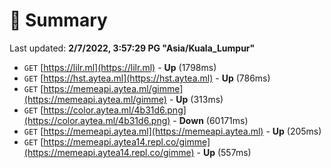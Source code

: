 # 📖 Summary
Last updated: **2/7/2022, 3:57:29 PG "Asia/Kuala_Lumpur"**

- `GET` [https://lilr.ml](https://lilr.ml) - **Up** (1798ms)
- `GET` [https://hst.aytea.ml](https://hst.aytea.ml) - **Up** (786ms)
- `GET` [https://memeapi.aytea.ml/gimme](https://memeapi.aytea.ml/gimme) - **Up** (313ms)
- `GET` [https://color.aytea.ml/4b31d6.png](https://color.aytea.ml/4b31d6.png) - **Down** (60171ms)
- `GET` [https://memeapi.aytea.ml](https://memeapi.aytea.ml) - **Up** (205ms)
- `GET` [https://memeapi.aytea14.repl.co/gimme](https://memeapi.aytea14.repl.co/gimme) - **Up** (557ms)
